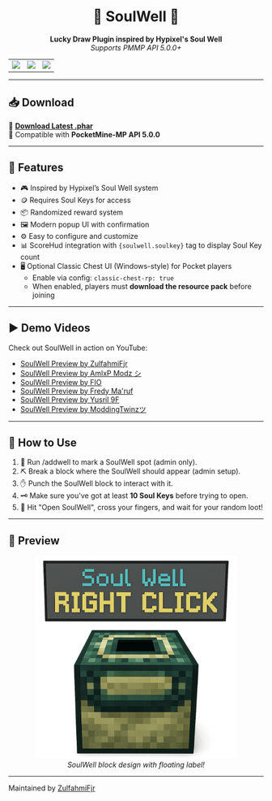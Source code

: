 <h1 align="center">🔮 SoulWell 🔮</h1>

<p align="center">
  <b>Lucky Draw Plugin inspired by Hypixel's Soul Well</b><br>
  <i>Supports PMMP API 5.0.0+</i>
</p>

<table> <tr> <td><img src="https://1.bp.blogspot.com/-olWvczoyzGc/XvgRyuHRH9I/AAAAAAAAAC8/yVPSF1naxAAWVzvuxGslbDrKUceYKiqGgCK4BGAsYHg/s1920/Screenshot_2020-06-28-10-35-27-306_com.mojang.png" width="600"/></td> <td><img src="https://1.bp.blogspot.com/-QkEkQaUq5cY/XvgRyak50TI/AAAAAAAAAC4/x-64flc0ptkAwM-fPSd-tGJbyNMcX1FWwCK4BGAsYHg/s1920/Screenshot_2020-06-28-10-35-35-368_com.mojang.png" width="600"/></td> <td><img src="https://1.bp.blogspot.com/-GeOPaXJnLVE/XvgRx48NjqI/AAAAAAAAAC0/SavVnxUoXA0RPCQDDRDISr_4NNO-NVOjACK4BGAsYHg/s1920/Screenshot_2020-06-28-10-37-08-291_com.mojang.png" width="600"/></td> </tr> </table>

---

## 📥 Download

🔗 [**Download Latest .phar**](https://poggit.pmmp.io/r/256010/SoulWell.phar)  
🔧 Compatible with **PocketMine-MP API 5.0.0**

---

## 🧿 Features

- 🎮 Inspired by Hypixel’s Soul Well system
- 🪙 Requires Soul Keys for access
- 📦 Randomized reward system
- 🖼 Modern popup UI with confirmation
- ⚙️ Easy to configure and customize
- 📊 ScoreHud integration with `{soulwell.soulkey}` tag to display Soul Key count
- 🖥️ Optional Classic Chest UI (Windows-style) for Pocket players  
  - Enable via config: `classic-chest-rp: true`  
  - When enabled, players must **download the resource pack** before joining 

---

## ▶️ Demo Videos

Check out SoulWell in action on YouTube:

- [SoulWell Preview by ZulfahmiFjr](https://www.youtube.com/watch?v=4cFAz_Sn1Eo)
- [SoulWell Preview by AmlxP Modz シ](https://www.youtube.com/watch?v=JBJBAauGoG4)
- [SoulWell Preview by FIO](https://www.youtube.com/watch?v=BdTHKTVP434)
- [SoulWell Preview by Fredy Ma'ruf](https://www.youtube.com/watch?v=R4vB_SDOgz0)
- [SoulWell Preview by Yusril 9F](https://www.youtube.com/watch?v=x550VlR_Q5s)
- [SoulWell Preview by ModdingTwinzツ](https://www.youtube.com/watch?v=2OWY2O6lcms)

---

## 🧾 How to Use

1. 🔧 Run /addwell to mark a SoulWell spot (admin only).
2. ⛏ Break a block where the SoulWell should appear (admin setup).
3. ✋ Punch the SoulWell block to interact with it.
4. 🗝 Make sure you've got at least **10 Soul Keys** before trying to open.
5. 🎉 Hit "Open SoulWell", cross your fingers, and wait for your random loot!

---

## 📸 Preview

<p align="center">
  <img src="https://github.com/ZulfahmiFjr/SoulWell/blob/master/icon.png?raw=true" width="400"/>
  <br><i>SoulWell block design with floating label!</i>
</p>

--- 
Maintained by [ZulfahmiFjr](https://github.com/ZulfahmiFjr)
